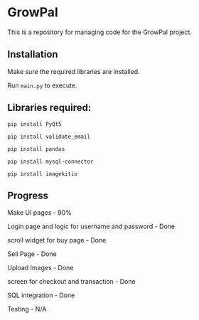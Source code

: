 # GrowPal
This is a repository for managing code for the GrowPal project. 

## Installation
Make sure the required libraries are installed. 

Run ```main.py``` to execute. 

## Libraries required:
```
pip install PyQt5
```

```
pip install validate_email
```

```
pip install pandas
```

```
pip install mysql-connector 
```

```
pip install imagekitio
```


## Progress
Make UI pages - 90%

Login page and logic for username and password - Done

scroll widget for buy page - Done

Sell Page - Done

Upload Images - Done 

screen for checkout and transaction - Done

SQL integration - Done 

Testing - N/A


